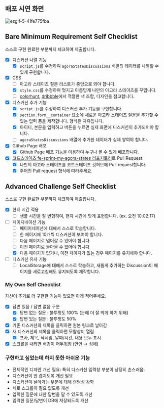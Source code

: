 ## 배포 시연 화면

![ezgif-5-41fe775fba](https://user-images.githubusercontent.com/65957855/224230349-cc41ee00-b34b-4b5b-ba46-135dea2cddf1.gif)

## Bare Minimum Requirement Self Checklist

스스로 구현 완료한 부분까지 체크하여 제출합니다.

-   [x] 디스커션 나열 기능
    -   [x] `script.js`를 수정하여 `agoraStatesDiscussions` 배열의 데이터를 나열할 수 있게 구현합니다.
-   [x] CSS
    -   [ ] 아고라 스테이츠 질문 리스트가 중앙으로 와야 합니다.
    -   [x] `style.css`를 수정하여 멋지고 아름답게 나만의 아고라 스테이츠를 꾸밉니다.
    -   [ ] [colorhunt](https://colorhunt.co/palettes/popular), [dribbble](https://dribbble.com/)에서 적절한 색 조합, 디자인을 참고합니다.
-   [x] 디스커션 추가 기능
    -   [x] `script.js`를 수정하여 디스커션 추가 기능을 구현합니다.
    -   [x] `section.form__container` 요소에 새로운 아고라 스테이츠 질문을 추가할 수 있는 입력 폼을 제작합니다. 형식은 자유입니다.
    -   [x] 아이디, 본문을 입력하고 버튼을 누르면 실제 화면에 디스커션이 추가되어야 합니다.
    -   [ ] `agoraStatesDiscussions` 배열에 추가한 데이터가 실제 쌓여야 합니다.
-   [x] Github Page 배포
    -   [x] Github Page 배포 기능을 이용하여 누구나 볼 수 있게 배포합니다.
-   [x] [코드스테이츠 fe-sprint-my-agora-states 리포지토리](https://github.com/codestates-seb/fe-sprint-my-agora-states)로 Pull Request
    -   [x] 나만의 아고라 스테이츠를 코드스테이츠 깃허브에 Pull request합니다.
    -   [x] 주어진 Pull request 형식에 따라주세요.

## Advanced Challenge Self Checklist

스스로 구현 완료한 부분까지 체크하여 제출합니다.

-   [x] 현지 시간 적용
    -   [ ] 샘플 시간을 잘 변형하여, 현지 시간에 맞게 표현합니다. (ex. 오전 10:02:17)
-   [ ] 페이지네이션 기능
    -   [ ] 페이지네이션에 대해서 스스로 학습합니다.
    -   [ ] 한 페이지에 10개씩 디스커션이 보여야 합니다.
    -   [ ] 다음 페이지로 넘어갈 수 있어야 합니다.
    -   [ ] 이전 페이지로 돌아올 수 있어야 합니다.
    -   [x] 다음 페이지가 없거나, 이전 페이지가 없는 경우 페이지를 유지해야 합니다.
-   [ ] 디스커션 유지 기능
    -   [ ] LocalStorage에 대해서 스스로 학습하고, 새롭게 추가하는 Discussion이 페이지를 새로고침해도 유지되도록 제작합니다.

### My Own Self Checklist

자신이 추가로 더 구현한 기능이 있으면 아래 적어주세요.

-   [x] 답변 있음 / 답변 없음 구분
    -   [x] 답변 없는 질문 : 불투명도 100% (눈에 더 잘 띄게 하기 위해)
    -   [x] 답변 있는 질문 : 불투명도 50%
-   [x] 기존 디스커션의 제목을 클릭하면 원본 링크로 날아감
-   [x] 새 디스커션의 제목을 클릭하면 모랄창이 열림
    -   [x] 프사, 제목, 닉네임, 날짜/시간, 내용 모두 표시
-   [x] 스크롤을 내리면 배경이 어두워짐 (연안 → 심해)

### 구현하고 싶었는데 하지 못한 아쉬운 기능

-   전체적인 디자인 개선 필요: 특히 디스커션 입력창 부분이 상당히 촌스러움.
-   디스커션이 안 겹치도록 개선 필요
-   디스커션이 날아가는 부분에 대해 랜덤성 강화
-   세로 스크롤이 필요 없도록 개선
-   입력한 질문에 대한 답변을 달 수 있도록 개선
-   입력한 질문/답변이 DB에 저장되도록 개선
